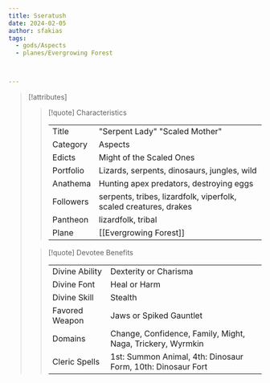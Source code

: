 ```yaml
---
title: Sseratush
date: 2024-02-05
author: sfakias
tags:
  - gods/Aspects
  - planes/Evergrowing Forest



---
```

> [!attributes]
> 
> > [!quote] Characteristics
> >
> > | | |
> > | --- | --- |
> > | Title |  "Serpent Lady" "Scaled Mother" |
> > | Category |  Aspects |
> > | Edicts |  Might of the Scaled Ones |
> > | Portfolio |  Lizards, serpents, dinosaurs, jungles, wild |
> > | Anathema |  Hunting apex predators, destroying eggs |
> > | Followers |  serpents, tribes, lizardfolk, viperfolk, scaled creatures, drakes |
> > | Pantheon |  lizardfolk, tribal |
> > | Plane |  [[Evergrowing Forest]] |
>
> > [!quote] Devotee Benefits
> > 
> > | | |
> > | --- | --- |
> > | Divine Ability |  Dexterity or Charisma |
> > | Divine Font |  Heal or Harm |
> > | Divine Skill |  Stealth |
> > | Favored Weapon |  Jaws or Spiked Gauntlet |
> > | Domains |  Change, Confidence, Family, Might, Naga, Trickery, Wyrmkin |
> > | Cleric Spells |  1st: Summon Animal, 4th: Dinosaur Form, 10th: Dinosaur Fort |
